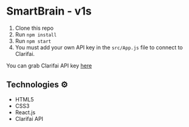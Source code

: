 # SmartBrain - v1s

1. Clone this repo
2. Run `npm install`
3. Run `npm start`
4. You must add your own API key in the `src/App.js` file to connect to Clarifai.

You can grab Clarifai API key [here](https://www.clarifai.com/)

## Technologies ⚙️

* HTML5
* CSS3
* React.js
* Clarifai API

